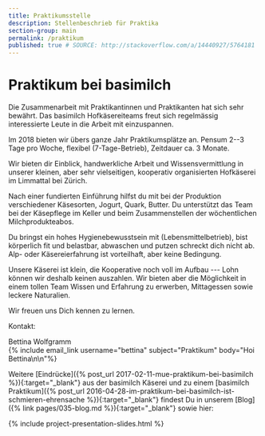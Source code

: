 ```yaml
---
title: Praktikumsstelle
description: Stellenbeschrieb für Praktika
section-group: main
permalink: /praktikum
published: true # SOURCE: http://stackoverflow.com/a/14440927/5764181
---
```


# Praktikum bei basimilch

Die Zusammenarbeit mit Praktikantinnen und Praktikanten hat sich sehr bewährt. Das basimilch
Hofkäsereiteams freut sich regelmässig interessierte Leute in die Arbeit mit einzuspannen.

Im 2018 bieten wir übers ganze Jahr Praktikumsplätze an. Pensum 2--3 Tage
pro Woche, flexibel (7-Tage-Betrieb), Zeitdauer ca. 3 Monate.

Wir bieten dir Einblick, handwerkliche Arbeit und Wissensvermittlung in unserer
kleinen, aber sehr vielseitigen, kooperativ organisierten Hofkäserei im
Limmattal bei Zürich.

Nach einer fundierten Einführung hilfst du mit bei der Produktion verschiedener
Käsesorten, Jogurt, Quark, Butter. Du unterstützt das Team bei der Käsepflege im
Keller und beim Zusammenstellen der wöchentlichen Milchprodukteabos.

Du bringst ein hohes Hygienebewusstsein mit (Lebensmittelbetrieb), bist
körperlich fit und belastbar, abwaschen und putzen schreckt dich nicht ab. Alp-
oder Käsereierfahrung ist vorteilhaft, aber keine Bedingung.

Unsere Käserei ist klein, die Kooperative noch voll im Aufbau --- Lohn können wir
deshalb keinen auszahlen. Wir bieten aber die Möglichkeit in einem tollen Team
Wissen und Erfahrung zu erwerben, Mittagessen sowie leckere Naturalien.

Wir freuen uns Dich kennen zu lernen.

Kontakt:

<div class="contact">
    Bettina Wolfgramm<br>
    {% include email_link username="bettina" subject="Praktikum" body="Hoi Bettina\n\n"%}
</div>

Weitere [Eindrücke]({% post_url 2017-02-11-mue-praktikum-bei-basimilch %}){:target="_blank"} aus
der basimilch Käserei und zu einem [basimilch Praktikum]({% post_url 2016-04-28-im-praktikum-bei-basimilch-ist-schmieren-ehrensache %}){:target="_blank"}
findest Du in unserem [Blog]({% link pages/035-blog.md %}){:target="_blank"}
sowie hier:

{% include project-presentation-slides.html %}
